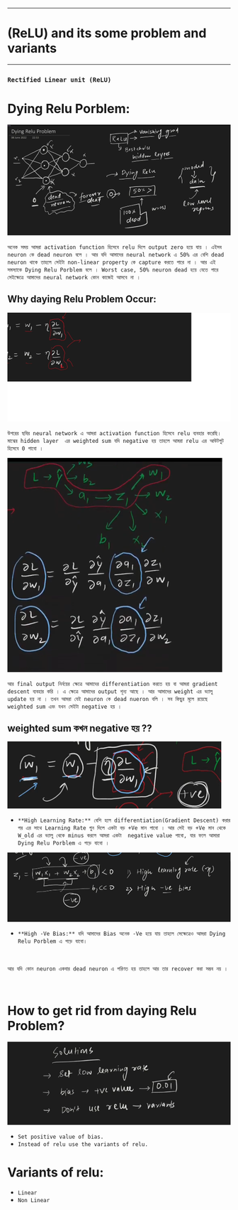 
---

# (ReLU) and its some problem and variants

---

### `Rectified Linear unit (ReLU)`


# Dying Relu Porblem:

![Alt text](image-166.png)

`অনেক সময় আমরা activation function হিসেবে relu দিলে output zero হয়ে যায় । এইসব neuron কে dead neuron বলে । আর যদি আমাদের neural network এ 50% এর বেশি dead neuron থাকে তাহলে সেইটা non-linear property কে capture করতে পারে না । আর এই সমস্যাকে Dying Relu Porblem বলে । Worst case, 50% neuron dead হয়ে যেতে পারে সেইক্ষেত্রে আমাদের neural network কোন কাজেই আসবে না ।  `


## Why daying Relu Problem Occur:

![Alt text](image-167.png)

`উপরের ছবির neural network এ আমরা activation function হিসেবে relu ব্যবহার করেছি। মাঝের hidden layer  এর weighted sum যদি negative হয় তাহলে আমরা relu এর আউটপুট হিসেবে 0 পাবো ।  `

![Alt text](image-168.png)


`আর final output নির্নয়ের ক্ষেত্রে আমাদের differentiation করতে হয় বা আমরা gradient descent ব্যবহার করি । এ ক্ষেত্রে আমাদের output শূন্য আছে । আর আমাদের weight এর ভ্যালু update হয় না । তখন আমরা যেই neuron কে dead nueron বলি । সব কিছুর মূলে রয়েছে weighted sum এবং যখন সেইটা negative হয় । `


## weighted sum কখন negative হয় ?? 

![Alt text](image-169.png)

- `**High Learning Rate:** বেশি হলে differentiation(Gradient Descent) করার পর এর সাথে Learning Rate গুন দিলে একটা বড় +Ve মান পাবো । আর সেই বড় +Ve মান থেকে W_old এর ভ্যালু থেকে minus করলে আমরা একটা  negative value পাবো, যার ফলে আমারা Dying Relu Porblem এ পড়ে যাবো । `

![Alt text](image-170.png)

- `**High -Ve Bias:** যদি আমাদের Bias অনেক -Ve হয়ে যায় তাহলে সেক্ষেত্রেও আমরা Dying Relu Porblem এ পড়ে যাবো। `

<br>

` আর যদি কোন neuron একবার dead neuron এ পরিণত হয় তাহলে আর তার recover করা সম্ভব নয় ।  `
 
<br>

# How to get rid from daying Relu Problem?

![Alt text](image-191.png)

- `Set positive value of bias.`
- `Instead of relu use the variants of relu.`

# Variants of relu:
- `Linear `
- `Non Linear`

